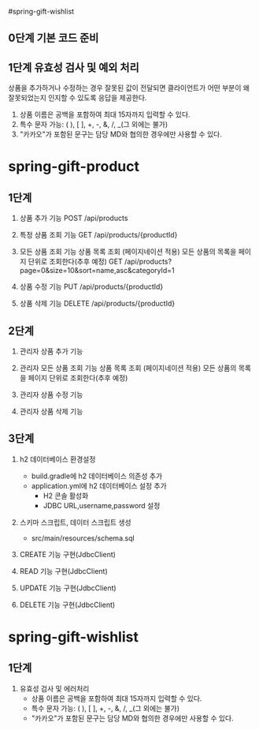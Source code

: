 #spring-gift-wishlist
## 0단계 기본 코드 준비
## 1단계 유효성 검사 및 예외 처리
상품을 추가하거나 수정하는 경우
잘못된 값이 전달되면 클라이언트가 어떤 부분이 왜 잘못되었는지 인지할 수 있도록 응답을 제공한다.

1. 상품 이름은 공백을 포함하여 최대 15자까지 입력할 수 있다.
2. 특수 문자 가능: ( ), [ ], +, -, &, /, _(그 외에는 불가)
3. "카카오"가 포함된 문구는 담당 MD와 협의한 경우에만 사용할 수 있다.


# spring-gift-product
## 1단계

1. 상품 추가 기능
POST /api/products

2. 특정 상품 조회 기능
GET /api/products/{productId}

3. 모든 상품 조회 기능
상품 목록 조회 (페이지네이션 적용)	모든 상품의 목록을 페이지 단위로 조회한다(추후 예정)
GET	/api/products?page=0&size=10&sort=name,asc&categoryId=1	

4. 상품 수정 기능
PUT	/api/products/{productId}

5. 상품 삭제 기능
DELETE /api/products/{productId}

## 2단계

1. 관리자 상품 추가 기능

2. 관리자 모든 상품 조회 기능
상품 목록 조회 (페이지네이션 적용)	모든 상품의 목록을 페이지 단위로 조회한다(추후 예정)

3. 관리자 상품 수정 기능

4. 관리자 상품 삭제 기능

## 3단계

1. h2 데이터베이스 환경설정

    - build.gradle에 h2 데이터베이스 의존성 추가
    - application.yml에 h2 데이터베이스 설정 추가
      - H2 콘솔 활성화
      - JDBC URL,username,password 설정

2. 스키마 스크립트, 데이터 스크립트 생성

    - src/main/resources/schema.sql

3. CREATE 기능 구현(JdbcClient)

4. READ 기능 구현(JdbcClient)

5. UPDATE 기능 구현(JdbcClient)

6. DELETE 기능 구현(JdbcClient)

# spring-gift-wishlist

## 1단계

1. 유효성 검사 및 에러처리
   - 상품 이름은 공백을 포함하여 최대 15자까지 입력할 수 있다.
   - 특수 문자 가능: ( ), [ ], +, -, &, /, _(그 외에는 불가)
   - "카카오"가 포함된 문구는 담당 MD와 협의한 경우에만 사용할 수 있다.